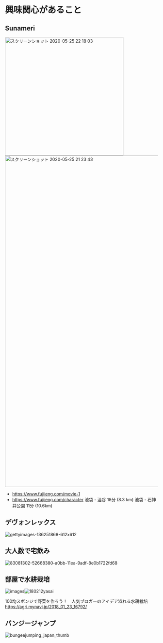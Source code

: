 
# 興味関心があること


## Sunameri

<img width="390" alt="スクリーンショット 2020-05-25 22 18 03" src="https://user-images.githubusercontent.com/1782095/82816193-a4e64b00-9ed5-11ea-9b79-d1336b6aa87a.png">

<img width="1093" alt="スクリーンショット 2020-05-25 21 23 43" src="https://user-images.githubusercontent.com/1782095/82812470-07d3e400-9ece-11ea-83fd-ccb6f73b1e51.png">


- https://www.fujiieng.com/movie-1
- https://www.fujiieng.com/character
池袋 - 澁谷 18分 (8.3 km)
池袋 - 石神井公園 11分 (10.6km)


## デヴォンレックス

![gettyimages-136251868-612x612](https://user-images.githubusercontent.com/1782095/82811919-d7d81100-9ecc-11ea-81d2-d8d8ca734a2b.jpg)


## 大人数で宅飲み

![83081302-52668380-a0bb-11ea-9adf-8e0b1722fd68](https://user-images.githubusercontent.com/1782095/83323805-1b02fd00-a29c-11ea-9995-f92baa9cf7c3.png)


## 部屋で水耕栽培

![images](https://user-images.githubusercontent.com/1782095/83323713-91ebc600-a29b-11ea-9be8-4a0380afe948.jpg)![180212yasai](https://user-images.githubusercontent.com/1782095/83323909-abd9d880-a29c-11ea-8c39-0c4070a8336d.png)


100均スポンジで野菜を作ろう！　人気ブロガーのアイデア溢れる水耕栽培
https://agri.mynavi.jp/2018_01_23_16792/


## バンジージャンプ

![bungeejumping_japan_thumb](https://user-images.githubusercontent.com/1782095/83323669-41746880-a29b-11ea-8902-6628df6f324d.jpg)








